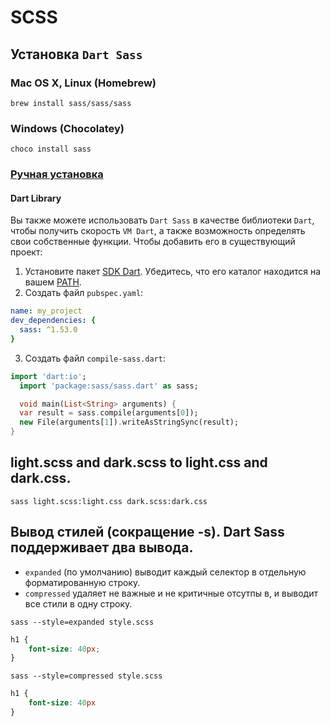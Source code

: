 # SCSS
## Установка `Dart Sass`
### Mac OS X, Linux (Homebrew)
```shell
brew install sass/sass/sass
```
### Windows (Chocolatey)
```shell
choco install sass
```
### [Ручная установка](https://github.com/sass/dart-sass/)
#### Dart Library
Вы также можете использовать `Dart Sass` в качестве библиотеки `Dart`, чтобы получить скорость `VM Dart`, а также возможность определять свои собственные функции. Чтобы добавить его в существующий проект:
1. Установите пакет [SDK Dart](https://dart.dev/get-dart#automated-installation-and-updates). Убедитесь, что его каталог находится на вашем [PATH](https://katiek2.github.io/path-doc/).
2. Создать файл `pubspec.yaml`: 
```yaml
name: my_project
dev_dependencies: {
  sass: ^1.53.0
}
```
3. Создать файл `compile-sass.dart`:
```dart
import 'dart:io';
  import 'package:sass/sass.dart' as sass;

  void main(List<String> arguments) {
  var result = sass.compile(arguments[0]);
  new File(arguments[1]).writeAsStringSync(result);
}
```
## light.scss and dark.scss to light.css and dark.css.
```shell
sass light.scss:light.css dark.scss:dark.css
```
## Вывод стилей (сокращение -s). Dart Sass поддерживает два вывода.
* `expanded` (по умолчанию) выводит каждый селектор в отдельную форматированную строку.
* `compressed` удаляет не важные и не критичные отсутпы в, и выводит все стили в одну строку.
```shell
sass --style=expanded style.scss
```
```css
h1 {
    font-size: 40px;
}
```
```shell
sass --style=compressed style.scss
```
```css
h1 {
    font-size: 40px
}
```